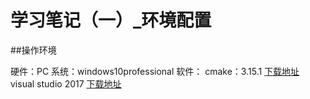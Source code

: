 # 学习笔记（一）_环境配置

##操作环境

硬件：PC
系统：windows10professional
软件：
cmake：3.15.1 [下载地址](https://cmake.org/download/)
visual studio 2017 [下载地址](https://visualstudio.microsoft.com/zh-hans/?rr=https%3A%2F%2Fwww.bing.com%2F)

